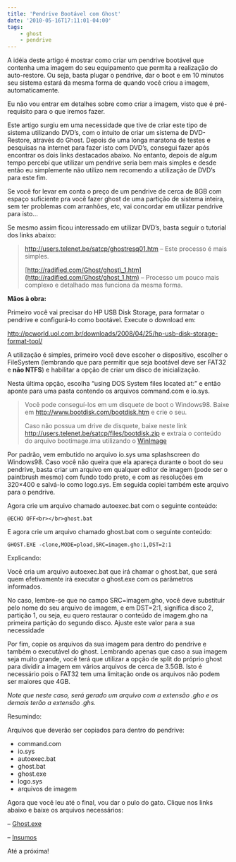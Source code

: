 ```yaml
---
title: 'Pendrive Bootável com Ghost'
date: '2010-05-16T17:11:01-04:00'
tags:
    - ghost
    - pendrive
---
```


A idéia deste artigo é mostrar como criar um <span class="bbli">pendrive</span> bootável que contenha uma imagem do seu equipamento que permita a realização do auto-restore. Ou seja, basta plugar o pendrive, dar o boot e em 10 minutos seu sistema estará da mesma forma de quando você criou a imagem, automaticamente.

Eu não vou entrar em detalhes sobre como criar a imagem, visto que é pré-requisito para o que iremos fazer.

Este artigo surgiu em uma necessidade que tive de criar este tipo de sistema utilizando DVD’s, com o intuito de criar um sistema de <span class="bbli">DVD</span>-Restore, através do Ghost. Depois de uma longa maratona de testes e pesquisas na internet para fazer isto com DVD’s, consegui fazer após encontrar os dois links destacados abaixo. No entanto, depois de algum tempo percebí que utilizar um pendrive seria bem mais simples e desde então eu simplemente não utilizo nem recomendo a utilização de DVD’s para este fim.

Se você for levar em conta o preço de um pendrive de cerca de 8GB com espaço suficiente pra você fazer ghost de uma partição de sistema inteira, sem ter problemas com arranhões, etc, vai concordar em utilizar pendrive para isto…

Se mesmo assim ficou interessado em utilizar DVD’s, basta seguir o tutorial dos links abaixo:

> <http://users.telenet.be/satcp/ghostresq01.htm> – Este processo é mais simples.
> 
> [http://radified.com/Ghost/ghost\_1.htm](http://radified.com/Ghost/ghost_1.htm) – Processo um pouco mais complexo e detalhado mas funciona da mesma forma.

**Mãos à obra:**

Primeiro você vai precisar do <span class="bbli">HP</span> <span class="bbli">USB</span> Disk <span class="bbli">Storage</span>, para formatar o pendrive e configurá-lo como bootável. Execute o download em:

<http://pcworld.uol.com.br/downloads/2008/04/25/hp-usb-disk-storage-format-tool/>

A utilização é simples, primeiro você deve escoher o dispositivo, escolher o FileSystem (lembrando que para permitir que seja bootável deve ser FAT32 e **não NTFS**) e habilitar a opção de criar um disco de inicialização.

Nesta última opção, escolha “using DOS System files located at:” e então aponte para uma pasta contendo os arquivos command.com e io.sys.

> Você pode conseguí-los em um disquete de boot o Windows98. Baixe em <http://www.bootdisk.com/bootdisk.htm> e crie o seu.
> 
> Caso não possua um drive de disquete, baixe neste link <http://users.telenet.be/satcp/files/bootdisk.zip> e extraia o conteúdo do arquivo bootimage.ima utilizando o [WinImage](http://www.winimage.com/download.htm)

Por padrão, vem embutido no arquivo io.sys uma splashscreen do Windows98. Caso você não queira que ela apareça durante o boot do seu pendrive, basta criar um arquivo em qualquer editor de imagem (pode ser o paintbrush mesmo) com fundo todo preto, e com as resoluções em 320×400 e salvá-lo como logo.sys. Em seguida copiei também este arquivo para o pendrive.

Agora crie um arquivo chamado autoexec.bat com o seguinte conteúdo:

`@ECHO OFF<br></br>ghost.bat`

E agora crie um arquivo chamado ghost.bat com o seguinte conteúdo:

`GHOST.EXE -clone,MODE=pload,SRC=imagem.gho:1,DST=2:1`

Explicando:

Você cria um arquivo autoexec.bat que irá chamar o ghost.bat, que será quem efetivamente irá executar o ghost.exe com os parâmetros informados.

No caso, lembre-se que no campo SRC=imagem.gho, você deve substituir pelo nome do seu arquivo de imagem, e em DST=2:1, significa disco 2, partição 1, ou seja, eu quero restaurar o conteúdo de imagem.gho na primeira partição do segundo disco. Ajuste este valor para a sua necessidade

Por fim, copie os arquivos da sua imagem para dentro do pendrive e também o executável do ghost. Lembrando apenas que caso a sua imagem seja muito grande, você terá que utilizar a opção de split do próprio ghost para dividir a imagem em vários arquivos de cerca de 3.5GB. Isto é necessário pois o FAT32 tem uma limitação onde os arquivos não podem ser maiores que 4GB.

*Note que neste caso, será gerado um arquivo com a extensão .gho e os demais terão a extensão .ghs.*

Resumindo:

Arquivos que deverão ser copiados para dentro do pendrive:

- command.com
- io.sys
- autoexec.bat
- ghost.bat
- ghost.exe
- logo.sys
- arquivos de imagem

Agora que você leu até o final, vou dar o pulo do gato. Clique nos links abaixo e baixe os arquivos necessários:

– [Ghost.exe](http://www.klaer.org/files/ghost/Ghost/ghost.exe)

– [Insumos](/ricardo/arquivos/Insumos.zip)

Até a próxima!
